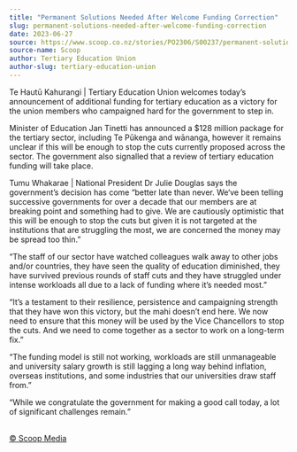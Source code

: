 ```yaml
---
title: "Permanent Solutions Needed After Welcome Funding Correction"
slug: permanent-solutions-needed-after-welcome-funding-correction
date: 2023-06-27
source: https://www.scoop.co.nz/stories/PO2306/S00237/permanent-solutions-needed-after-welcome-funding-correction.htm
source-name: Scoop
author: Tertiary Education Union
author-slug: tertiary-education-union
---
```


<p>Te Hautū Kahurangi | Tertiary Education Union welcomes
today’s announcement of additional funding for tertiary
education as a victory for the union members who campaigned
hard for the government to step in.</p>

<p>Minister of
Education Jan Tinetti has announced a $128 million package
for the tertiary sector, including Te Pūkenga and wānanga,
however it remains unclear if this will be enough to stop
the cuts currently proposed across the sector. The
government also signalled that a review of tertiary
education funding will take place.</p>

<p>Tumu Whakarae |
National President Dr Julie Douglas says the government’s
decision has come “better late than never. We‘ve been
telling successive governments for over a decade that our
members are at breaking point and something had to give. We
are cautiously optimistic that this will be enough to stop
the cuts but given it is not targeted at the institutions
that are struggling the most, we are concerned the money may
be spread too thin.”</p>

<p>“The staff of our sector have
watched colleagues walk away to other jobs and/or countries,
they have seen the quality of education diminished, they
have survived previous rounds of staff cuts and they have
struggled under intense workloads all due to a lack of
funding where it’s needed most.”</p>

<p>“It’s a
testament to their resilience, persistence and campaigning
strength that they have won this victory, but the mahi
doesn’t end here. We now need to ensure that this money
will be used by the Vice Chancellors to stop the cuts. And
we need to come together as a sector to work on a long-term
fix.”</p>

<p>“The funding model is still not working,
workloads are still unmanageable and university salary
growth is still lagging a long way behind inflation,
overseas institutions, and some industries that our
universities draw staff from.”</p>

<p>“While we
congratulate the government for making a good call today, a
lot of significant challenges
remain.”<br>&nbsp;</p><p>
<a href="http://www.scoop.co.nz/about/terms.html" target="_blank"><span>© Scoop Media</span></a>
         </p>